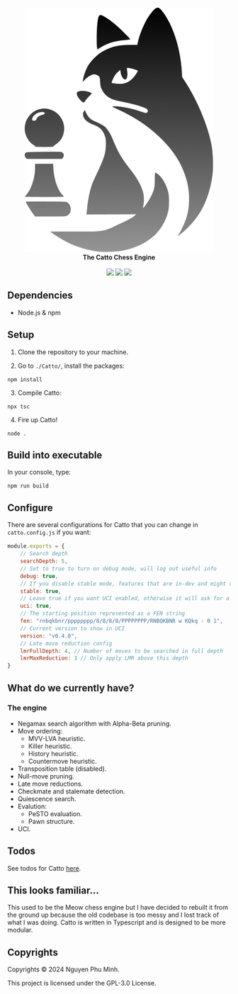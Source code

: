 <div align="center">
    <br/>
    <img src="./assets/logo.png"/>
    <br/>
    <div><b>The Catto Chess Engine</b></div>
    <br/>
    <a href="https://github.com/nguyenphuminh/Catto/blob/master/LICENSE.md"><img src="https://img.shields.io/badge/license-GPLv3-blue.svg"/></a>
    <a href="https://github.com/nguyenphuminh/Catto/releases"><img src="https://img.shields.io/github/package-json/v/nguyenphuminh/Catto?label=stable"></a>
    <a href="https://github.com/nguyenphuminh/Catto/stargazers"><img src="https://img.shields.io/github/stars/nguyenphuminh/Catto?color=gold"></a>
</div>


## Dependencies 

* Node.js & npm


## Setup

1. Clone the repository to your machine.

2. Go to `./Catto/`, install the packages:
```
npm install
```

3. Compile Catto:
```
npx tsc
```

4. Fire up Catto!
```
node .
```

## Build into executable

In your console, type:
```
npm run build
```

## Configure

There are several configurations for Catto that you can change in `catto.config.js` if you want:

```js
module.exports = {
    // Search depth
    searchDepth: 5,
    // Set to true to turn on debug mode, will log out useful info
    debug: true,
    // If you disable stable mode, features that are in-dev and might cause issues will be turned on
    stable: true,
    // Leave true if you want UCI enabled, otherwise it will ask for a FEN string and log out the best position
    uci: true,
    // The starting position represented as a FEN string
    fen: "rnbqkbnr/pppppppp/8/8/8/8/PPPPPPPP/RNBQKBNR w KQkq - 0 1",
    // Current version to show in UCI
    version: "v0.4.0",
    // Late move reduction config
    lmrFullDepth: 4, // Number of moves to be searched in full depth
    lmrMaxReduction: 3 // Only apply LMR above this depth
}
```


## What do we currently have?

### The engine

* Negamax search algorithm with Alpha-Beta pruning.
* Move ordering:
    * MVV-LVA heuristic.
    * Killer heuristic.
    * History heuristic.
    * Countermove heuristic.
* Transposition table (disabled).
* Null-move pruning.
* Late move reductions.
* Checkmate and stalemate detection.
* Quiescence search.
* Evalution:
    * PeSTO evaluation.
    * Pawn structure.
* UCI.


## Todos

See todos for Catto [here](https://github.com/users/nguyenphuminh/projects/2).


## This looks familiar...

This used to be the Meow chess engine but I have decided to rebuilt it from the ground up because the old codebase is too messy and I lost track of what I was doing. Catto is written in Typescript and is designed to be more modular.


## Copyrights

Copyrights © 2024 Nguyen Phu Minh.

This project is licensed under the GPL-3.0 License.
